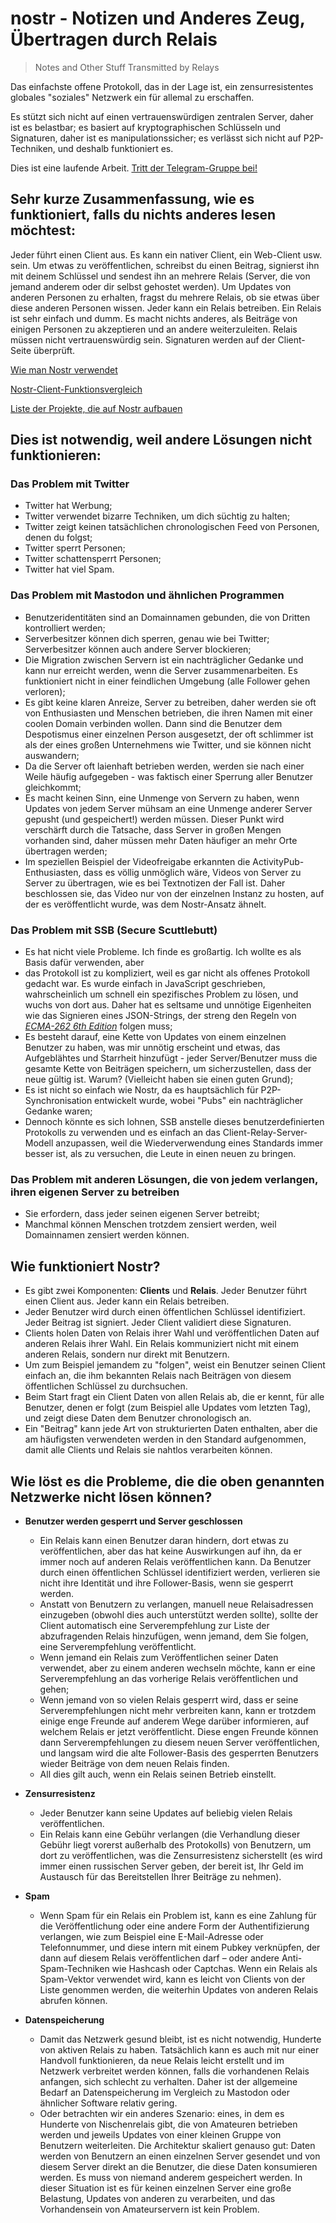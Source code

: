 # nostr - Notizen und Anderes Zeug, Übertragen durch Relais
> Notes and Other Stuff Transmitted by Relays

Das einfachste offene Protokoll, das in der Lage ist, ein zensurresistentes globales "soziales" Netzwerk ein für allemal zu erschaffen.

Es stützt sich nicht auf einen vertrauenswürdigen zentralen Server, daher ist es belastbar; es basiert auf kryptographischen Schlüsseln und Signaturen, daher ist es manipulationssicher; es verlässt sich nicht auf P2P-Techniken, und deshalb funktioniert es.

Dies ist eine laufende Arbeit. [Tritt der Telegram-Gruppe bei!](https://t.me/nostr_protocol)

## Sehr kurze Zusammenfassung, wie es funktioniert, falls du nichts anderes lesen möchtest:

Jeder führt einen Client aus. Es kann ein nativer Client, ein Web-Client usw. sein. Um etwas zu veröffentlichen, schreibst du einen Beitrag, signierst ihn mit deinem Schlüssel und sendest ihn an mehrere Relais (Server, die von jemand anderem oder dir selbst gehostet werden). Um Updates von anderen Personen zu erhalten, fragst du mehrere Relais, ob sie etwas über diese anderen Personen wissen. Jeder kann ein Relais betreiben. Ein Relais ist sehr einfach und dumm. Es macht nichts anderes, als Beiträge von einigen Personen zu akzeptieren und an andere weiterzuleiten. Relais müssen nicht vertrauenswürdig sein. Signaturen werden auf der Client-Seite überprüft.

[Wie man Nostr verwendet](https://github.com/vishalxl/nostr_console/discussions/31)

[Nostr-Client-Funktionsvergleich](https://github.com/vishalxl/Nostr-Clients-Features-List/blob/main/Readme.md)

[Liste der Projekte, die auf Nostr aufbauen](https://github.com/aljazceru/awesome-nostr)

## Dies ist notwendig, weil andere Lösungen nicht funktionieren:

### Das Problem mit Twitter

- Twitter hat Werbung;
- Twitter verwendet bizarre Techniken, um dich süchtig zu halten;
- Twitter zeigt keinen tatsächlichen chronologischen Feed von Personen, denen du folgst;
- Twitter sperrt Personen;
- Twitter schattensperrt Personen;
- Twitter hat viel Spam.

### Das Problem mit Mastodon und ähnlichen Programmen

- Benutzeridentitäten sind an Domainnamen gebunden, die von Dritten kontrolliert werden;
- Serverbesitzer können dich sperren, genau wie bei Twitter; Serverbesitzer können auch andere Server blockieren;
- Die Migration zwischen Servern ist ein nachträglicher Gedanke und kann nur erreicht werden, wenn die Server zusammenarbeiten. Es funktioniert nicht in einer feindlichen Umgebung (alle Follower gehen verloren);
- Es gibt keine klaren Anreize, Server zu betreiben, daher werden sie oft von Enthusiasten und Menschen betrieben, die ihren Namen mit einer coolen Domain verbinden wollen. Dann sind die Benutzer dem Despotismus einer einzelnen Person ausgesetzt, der oft schlimmer ist als der eines großen Unternehmens wie Twitter, und sie können nicht auswandern;
- Da die Server oft laienhaft betrieben werden, werden sie nach einer Weile häufig aufgegeben - was faktisch einer Sperrung aller Benutzer gleichkommt;
- Es macht keinen Sinn, eine Unmenge von Servern zu haben, wenn Updates von jedem Server mühsam an eine Unmenge anderer Server gepusht (und gespeichert!) werden müssen. Dieser Punkt wird verschärft durch die Tatsache, dass Server in großen Mengen vorhanden sind, daher müssen mehr Daten häufiger an mehr Orte übertragen werden;
- Im speziellen Beispiel der Videofreigabe erkannten die ActivityPub-Enthusiasten, dass es völlig unmöglich wäre, Videos von Server zu Server zu übertragen, wie es bei Textnotizen der Fall ist. Daher beschlossen sie, das Video nur von der einzelnen Instanz zu hosten, auf der es veröffentlicht wurde, was dem Nostr-Ansatz ähnelt.

### Das Problem mit SSB (Secure Scuttlebutt)

- Es hat nicht viele Probleme. Ich finde es großartig. Ich wollte es als Basis dafür verwenden, aber
- das Protokoll ist zu kompliziert, weil es gar nicht als offenes Protokoll gedacht war. Es wurde einfach in JavaScript geschrieben, wahrscheinlich um schnell ein spezifisches Problem zu lösen, und wuchs von dort aus. Daher hat es seltsame und unnötige Eigenheiten wie das Signieren eines JSON-Strings, der streng den Regeln von [_ECMA-262 6th Edition_](https://www.ecma-international.org/ecma-262/6.0/#sec-json.stringify) folgen muss;
- Es besteht darauf, eine Kette von Updates von einem einzelnen Benutzer zu haben, was mir unnötig erscheint und etwas, das Aufgeblähtes und Starrheit hinzufügt - jeder Server/Benutzer muss die gesamte Kette von Beiträgen speichern, um sicherzustellen, dass der neue gültig ist. Warum? (Vielleicht haben sie einen guten Grund);
- Es ist nicht so einfach wie Nostr, da es hauptsächlich für P2P-Synchronisation entwickelt wurde, wobei "Pubs" ein nachträglicher Gedanke waren;
- Dennoch könnte es sich lohnen, SSB anstelle dieses benutzerdefinierten Protokolls zu verwenden und es einfach an das Client-Relay-Server-Modell anzupassen, weil die Wiederverwendung eines Standards immer besser ist, als zu versuchen, die Leute in einen neuen zu bringen.

### Das Problem mit anderen Lösungen, die von jedem verlangen, ihren eigenen Server zu betreiben

- Sie erfordern, dass jeder seinen eigenen Server betreibt;
- Manchmal können Menschen trotzdem zensiert werden, weil Domainnamen zensiert werden können.

## Wie funktioniert Nostr?

- Es gibt zwei Komponenten: __Clients__ und __Relais__. Jeder Benutzer führt einen Client aus. Jeder kann ein Relais betreiben.
- Jeder Benutzer wird durch einen öffentlichen Schlüssel identifiziert. Jeder Beitrag ist signiert. Jeder Client validiert diese Signaturen.
- Clients holen Daten von Relais ihrer Wahl und veröffentlichen Daten auf anderen Relais ihrer Wahl. Ein Relais kommuniziert nicht mit einem anderen Relais, sondern nur direkt mit Benutzern.
- Um zum Beispiel jemandem zu "folgen", weist ein Benutzer seinen Client einfach an, die ihm bekannten Relais nach Beiträgen von diesem öffentlichen Schlüssel zu durchsuchen.
- Beim Start fragt ein Client Daten von allen Relais ab, die er kennt, für alle Benutzer, denen er folgt (zum Beispiel alle Updates vom letzten Tag), und zeigt diese Daten dem Benutzer chronologisch an.
- Ein "Beitrag" kann jede Art von strukturierten Daten enthalten, aber die am häufigsten verwendeten werden in den Standard aufgenommen, damit alle Clients und Relais sie nahtlos verarbeiten können.

## Wie löst es die Probleme, die die oben genannten Netzwerke nicht lösen können?

- **Benutzer werden gesperrt und Server geschlossen**
  - Ein Relais kann einen Benutzer daran hindern, dort etwas zu veröffentlichen, aber das hat keine Auswirkungen auf ihn, da er immer noch auf anderen Relais veröffentlichen kann. Da Benutzer durch einen öffentlichen Schlüssel identifiziert werden, verlieren sie nicht ihre Identität und ihre Follower-Basis, wenn sie gesperrt werden.
  - Anstatt von Benutzern zu verlangen, manuell neue Relaisadressen einzugeben (obwohl dies auch unterstützt werden sollte), sollte der Client automatisch eine Serverempfehlung zur Liste der abzufragenden Relais hinzufügen, wenn jemand, dem Sie folgen, eine Serverempfehlung veröffentlicht.
  - Wenn jemand ein Relais zum Veröffentlichen seiner Daten verwendet, aber zu einem anderen wechseln möchte, kann er eine Serverempfehlung an das vorherige Relais veröffentlichen und gehen;
  - Wenn jemand von so vielen Relais gesperrt wird, dass er seine Serverempfehlungen nicht mehr verbreiten kann, kann er trotzdem einige enge Freunde auf anderem Wege darüber informieren, auf welchem Relais er jetzt veröffentlicht. Diese engen Freunde können dann Serverempfehlungen zu diesem neuen Server veröffentlichen, und langsam wird die alte Follower-Basis des gesperrten Benutzers wieder Beiträge von dem neuen Relais finden.
  - All dies gilt auch, wenn ein Relais seinen Betrieb einstellt.

- **Zensurresistenz**
  - Jeder Benutzer kann seine Updates auf beliebig vielen Relais veröffentlichen.
  - Ein Relais kann eine Gebühr verlangen (die Verhandlung dieser Gebühr liegt vorerst außerhalb des Protokolls) von Benutzern, um dort zu veröffentlichen, was die Zensurresistenz sicherstellt (es wird immer einen russischen Server geben, der bereit ist, Ihr Geld im Austausch für das Bereitstellen Ihrer Beiträge zu nehmen).

- **Spam**
  - Wenn Spam für ein Relais ein Problem ist, kann es eine Zahlung für die Veröffentlichung oder eine andere Form der Authentifizierung verlangen, wie zum Beispiel eine E-Mail-Adresse oder Telefonnummer, und diese intern mit einem Pubkey verknüpfen, der dann auf diesem Relais veröffentlichen darf – oder andere Anti-Spam-Techniken wie Hashcash oder Captchas. Wenn ein Relais als Spam-Vektor verwendet wird, kann es leicht von Clients von der Liste genommen werden, die weiterhin Updates von anderen Relais abrufen können.

- **Datenspeicherung**
  - Damit das Netzwerk gesund bleibt, ist es nicht notwendig, Hunderte von aktiven Relais zu haben. Tatsächlich kann es auch mit nur einer Handvoll funktionieren, da neue Relais leicht erstellt und im Netzwerk verbreitet werden können, falls die vorhandenen Relais anfangen, sich schlecht zu verhalten. Daher ist der allgemeine Bedarf an Datenspeicherung im Vergleich zu Mastodon oder ähnlicher Software relativ gering.
  - Oder betrachten wir ein anderes Szenario: eines, in dem es Hunderte von Nischenrelais gibt, die von Amateuren betrieben werden und jeweils Updates von einer kleinen Gruppe von Benutzern weiterleiten. Die Architektur skaliert genauso gut: Daten werden von Benutzern an einen einzelnen Server gesendet und von diesem Server direkt an die Benutzer, die diese Daten konsumieren werden. Es muss von niemand anderem gespeichert werden. In dieser Situation ist es für keinen einzelnen Server eine große Belastung, Updates von anderen zu verarbeiten, und das Vorhandensein von Amateurservern ist kein Problem.

